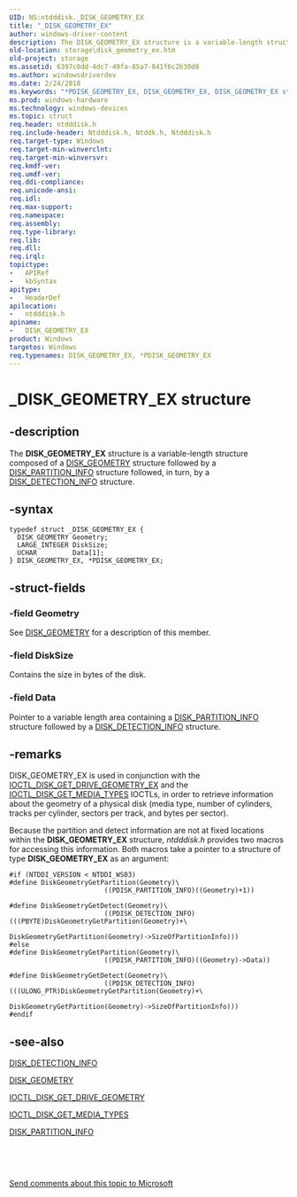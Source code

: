```yaml
---
UID: NS:ntdddisk._DISK_GEOMETRY_EX
title: "_DISK_GEOMETRY_EX"
author: windows-driver-content
description: The DISK_GEOMETRY_EX structure is a variable-length structure composed of a DISK_GEOMETRY structure followed by a DISK_PARTITION_INFO structure followed, in turn, by a DISK_DETECTION_INFO structure.
old-location: storage\disk_geometry_ex.htm
old-project: storage
ms.assetid: 6397c0dd-4dc7-49fa-85a7-841f6c2b30d8
ms.author: windowsdriverdev
ms.date: 2/24/2018
ms.keywords: "*PDISK_GEOMETRY_EX, DISK_GEOMETRY_EX, DISK_GEOMETRY_EX structure [Storage Devices], PDISK_GEOMETRY_EX, PDISK_GEOMETRY_EX structure pointer [Storage Devices], _DISK_GEOMETRY_EX, ntdddisk/DISK_GEOMETRY_EX, ntdddisk/PDISK_GEOMETRY_EX, storage.disk_geometry_ex, structs-disk_58b543a6-c9ee-4acf-9012-6572e9e9e627.xml"
ms.prod: windows-hardware
ms.technology: windows-devices
ms.topic: struct
req.header: ntdddisk.h
req.include-header: Ntdddisk.h, Ntddk.h, Ntdddisk.h
req.target-type: Windows
req.target-min-winverclnt: 
req.target-min-winversvr: 
req.kmdf-ver: 
req.umdf-ver: 
req.ddi-compliance: 
req.unicode-ansi: 
req.idl: 
req.max-support: 
req.namespace: 
req.assembly: 
req.type-library: 
req.lib: 
req.dll: 
req.irql: 
topictype:
-	APIRef
-	kbSyntax
apitype:
-	HeaderDef
apilocation:
-	ntdddisk.h
apiname:
-	DISK_GEOMETRY_EX
product: Windows
targetos: Windows
req.typenames: DISK_GEOMETRY_EX, *PDISK_GEOMETRY_EX
---
```


# _DISK_GEOMETRY_EX structure


## -description


The <b>DISK_GEOMETRY_EX</b> structure is a variable-length structure composed of a <a href="..\ntdddisk\ns-ntdddisk-_disk_geometry.md">DISK_GEOMETRY</a> structure followed by a <a href="..\ntdddisk\ns-ntdddisk-_disk_partition_info.md">DISK_PARTITION_INFO</a> structure followed, in turn, by a <a href="..\ntdddisk\ns-ntdddisk-_disk_detection_info.md">DISK_DETECTION_INFO</a> structure. 


## -syntax


````
typedef struct _DISK_GEOMETRY_EX {
  DISK_GEOMETRY Geometry;
  LARGE_INTEGER DiskSize;
  UCHAR         Data[1];
} DISK_GEOMETRY_EX, *PDISK_GEOMETRY_EX;
````


## -struct-fields




### -field Geometry

See <a href="..\ntdddisk\ns-ntdddisk-_disk_geometry.md">DISK_GEOMETRY</a> for a description of this member. 


### -field DiskSize

Contains the size in bytes of the disk. 


### -field Data

Pointer to a variable length area containing a <a href="..\ntdddisk\ns-ntdddisk-_disk_partition_info.md">DISK_PARTITION_INFO</a> structure followed by a <a href="..\ntdddisk\ns-ntdddisk-_disk_detection_info.md">DISK_DETECTION_INFO</a> structure.


## -remarks



DISK_GEOMETRY_EX is used in conjunction with the <a href="..\ntdddisk\ni-ntdddisk-ioctl_disk_get_drive_geometry_ex.md">IOCTL_DISK_GET_DRIVE_GEOMETRY_EX</a> and the <a href="..\ntdddisk\ni-ntdddisk-ioctl_disk_get_media_types.md">IOCTL_DISK_GET_MEDIA_TYPES</a> IOCTLs, in order to retrieve information about the geometry of a physical disk (media type, number of cylinders, tracks per cylinder, sectors per track, and bytes per sector).

Because the partition and detect information are not at fixed locations within the <b>DISK_GEOMETRY_EX</b> structure, <i>ntdddisk.h</i> provides two macros for accessing this information. Both macros take a pointer to a structure of type <b>DISK_GEOMETRY_EX</b> as an argument:

<pre class="syntax" xml:space="preserve"><code>#if (NTDDI_VERSION &lt; NTDDI_WS03)
#define DiskGeometryGetPartition(Geometry)\
                        ((PDISK_PARTITION_INFO)((Geometry)+1))

#define DiskGeometryGetDetect(Geometry)\
                        ((PDISK_DETECTION_INFO)(((PBYTE)DiskGeometryGetPartition(Geometry)+\
                                        DiskGeometryGetPartition(Geometry)-&gt;SizeOfPartitionInfo)))
#else
#define DiskGeometryGetPartition(Geometry)\
                        ((PDISK_PARTITION_INFO)((Geometry)-&gt;Data))

#define DiskGeometryGetDetect(Geometry)\
                        ((PDISK_DETECTION_INFO)(((ULONG_PTR)DiskGeometryGetPartition(Geometry)+\
                                        DiskGeometryGetPartition(Geometry)-&gt;SizeOfPartitionInfo)))
#endif</code></pre>



## -see-also

<a href="..\ntdddisk\ns-ntdddisk-_disk_detection_info.md">DISK_DETECTION_INFO</a>



<a href="..\ntdddisk\ns-ntdddisk-_disk_geometry.md">DISK_GEOMETRY</a>



<a href="..\ntdddisk\ni-ntdddisk-ioctl_disk_get_drive_geometry.md">IOCTL_DISK_GET_DRIVE_GEOMETRY</a>



<a href="..\ntdddisk\ni-ntdddisk-ioctl_disk_get_media_types.md">IOCTL_DISK_GET_MEDIA_TYPES</a>



<a href="..\ntdddisk\ns-ntdddisk-_disk_partition_info.md">DISK_PARTITION_INFO</a>



 

 

<a href="mailto:wsddocfb@microsoft.com?subject=Documentation%20feedback [storage\storage]:%20DISK_GEOMETRY_EX structure%20 RELEASE:%20(2/24/2018)&amp;body=%0A%0APRIVACY STATEMENT%0A%0AWe use your feedback to improve the documentation. We don't use your email address for any other purpose, and we'll remove your email address from our system after the issue that you're reporting is fixed. While we're working to fix this issue, we might send you an email message to ask for more info. Later, we might also send you an email message to let you know that we've addressed your feedback.%0A%0AFor more info about Microsoft's privacy policy, see http://privacy.microsoft.com/en-us/default.aspx." title="Send comments about this topic to Microsoft">Send comments about this topic to Microsoft</a>

